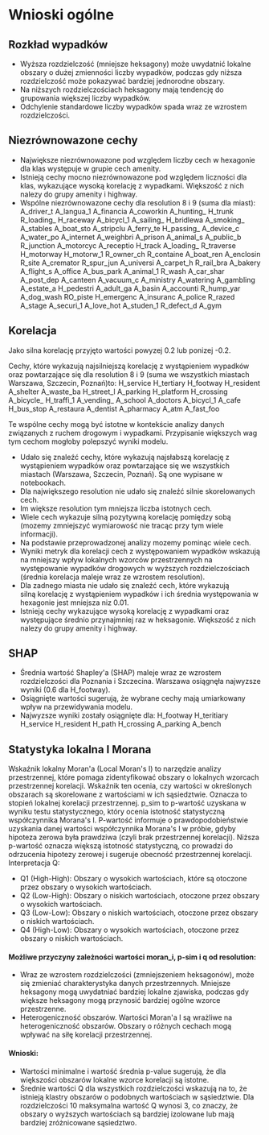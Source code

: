 # Wnioski ogólne 

## Rozkład wypadków
- Wyższa rozdzielczość (mniejsze heksagony) może uwydatnić lokalne obszary o dużej zmienności liczby wypadków, podczas gdy niższa rozdzielczość może pokazywać bardziej jednorodne obszary.
- Na niższych rozdzielczościach heksagony mają tendencję do grupowania większej liczby wypadków.
- Odchylenie standardowe liczby wypadków spada wraz ze wzrostem rozdzielczości. 

## Niezrównowazone cechy
- Największe niezrównowazone pod względem liczby cech w hexagonie dla klas występuje w grupie cech amenity.
- Istnieją cechy mocno niezrównowazone pod względem liczności dla klas, wykazujące wysoką korelację z wypadkami. Większość z nich nalezy do grupy amenity i highway.
- Wspólne niezrównowazone cechy dla resolution 8 i 9 (suma dla miast):
A_driver_t
A_langua_1
A_financia
A_coworkin
A_hunting_
H_trunk
R_loading_
H_raceway
A_bicycl_1
A_sailing_
H_bridlewa
A_smoking_
A_stables
A_boat_sto
A_stripclu
A_ferry_te
H_passing_
A_device_c
A_water_po
A_internet
A_weighbri
A_prison
A_animal_s
A_public_b
R_junction
A_motorcyc
A_receptio
H_track
A_loading_
R_traverse
H_motorway
H_motorw_1
R_owner_ch
R_containe
A_boat_ren
A_enclosin
R_site
A_cremator
R_spur_jun
A_universi
A_carpet_h
R_rail_bra
A_bakery
A_flight_s
A_office
A_bus_park
A_animal_1
R_wash
A_car_shar
A_post_dep
A_canteen
A_vacuum_c
A_ministry
A_watering
A_gambling
A_estate_a
H_pedestri
A_adult_ga
A_basin
A_accounti
R_hump_yar
A_dog_wash
RO_piste
H_emergenc
A_insuranc
A_police
R_razed
A_stage
A_securi_1
A_love_hot
A_studen_1
R_defect_d
A_gym

## Korelacja
Jako silna korelację przyjęto wartości powyzej 0.2 lub ponizej -0.2.

Cechy, które wykazują najsilniejszą korelację z wystąpieniem wypadków oraz powtarzające się dla resolution 8 i 9 (suma we wszystkich miastach Warszawa, Szczecin, Poznań)to:
H_service
H_tertiary
H_footway
H_resident
A_shelter
A_waste_ba
H_street_l
A_parking
H_platform
H_crossing
A_bicycle_
H_traffi_1
A_vending_
A_school
A_doctors
A_bicycl_1
A_cafe
H_bus_stop
A_restaura
A_dentist
A_pharmacy
A_atm
A_fast_foo


Te wspólne cechy mogą być istotne w kontekście analizy danych związanych z ruchem drogowym i wypadkami. Przypisanie większych wag tym cechom mogłoby polepszyć wyniki modelu.


- Udało się znaleźć cechy, które wykazują najsłabszą korelację z wystąpieniem wypadków oraz powtarzające się we wszystkich miastach (Warszawa, Szczecin, Poznań). Są one wypisane w notebookach.
- Dla największego resolution nie udało się znaleźć silnie skorelowanych cech.
- Im większe resolution tym mniejsza liczba istotnych cech.
- Wiele cech wykazuje silną pozytywną korelację pomiędzy sobą (mozemy zmniejszyć wymiarowość nie tracąc przy tym wiele informacji).
- Na podstawie przeprowadzonej analizy mozemy pominąc wiele cech. 
- Wyniki metryk dla korelacji cech z występowaniem wypadków wskazują na mniejszy wpływ lokalnych wzorców przestrzennych na występowanie wypadków drogowych w wyższych rozdzielczościach (średnia korelacja maleje wraz ze wzrostem resolution). 
- Dla zadnego miasta nie udało się znaleźć cech, które wykazują silną korelację z wystąpieniem wypadków i ich średnia występowania w hexagonie jest mniejsza niz 0.01.
- Istnieją cechy wykazujące wysoką korelację z wypadkami oraz występujące średnio przynajmniej raz w heksagonie. Większość z nich nalezy do grupy amenity i highway. 

## SHAP
- Średnia wartość Shapley'a (SHAP) maleje wraz ze wzrostem rozdzielczości dla Poznania i Szczecina. Warszawa osiągnęła najwyzsze wyniki (0.6 dla H_footway).
- Osiągnięte wartości sugerują, że wybrane cechy mają umiarkowany wpływ na przewidywania modelu. 
- Najwyzsze wyniki zostały osiągnięte dla:
H_footway
H_teritiary
H_service
H_resident
H_path
H_crossing
A_parking
A_bench
 

## Statystyka lokalna I Morana
Wskaźnik lokalny Moran'a (Local Moran's I) to narzędzie analizy przestrzennej, które pomaga zidentyfikować obszary o lokalnych wzorcach przestrzennej korelacji. Wskaźnik ten ocenia, czy wartości w określonych obszarach są skorelowane z wartościami w ich sąsiedztwie. Oznacza to stopień lokalnej korelacji przestrzennej.
p_sim to p-wartość uzyskana w wyniku testu statystycznego, który ocenia istotność statystyczną współczynnika Morana's I. P-wartość informuje o prawdopodobieństwie uzyskania danej wartości współczynnika Morana's I w próbie, gdyby hipoteza zerowa była prawdziwa (czyli brak przestrzennej korelacji). Niższa p-wartość oznacza większą istotność statystyczną, co prowadzi do odrzucenia hipotezy zerowej i sugeruje obecność przestrzennej korelacji.
Interpretacja Q:
- Q1 (High-High): Obszary o wysokich wartościach, które są otoczone przez obszary o wysokich wartościach.
- Q2 (Low-High): Obszary o niskich wartościach, otoczone przez obszary o wysokich wartościach.
- Q3 (Low-Low): Obszary o niskich wartościach, otoczone przez obszary o niskich wartościach. 
- Q4 (High-Low): Obszary o wysokich wartościach, otoczone przez obszary o niskich wartościach. 

#### Możliwe przyczyny zależności wartości moran_i, p-sim i q od resolution:
- Wraz ze wzrostem rozdzielczości (zmniejszeniem heksagonów), może się zmieniać charakterystyka danych przestrzennych. Mniejsze heksagony mogą uwydatniać bardziej lokalne zjawiska, podczas gdy większe heksagony mogą przynosić bardziej ogólne wzorce przestrzenne.
- Heterogeniczność obszarów. Wartości Moran'a I są wrażliwe na heterogeniczność obszarów. Obszary o różnych cechach mogą wpływać na siłę korelacji przestrzennej.

#### Wnioski:
- Wartości minimalne i wartość średnia p-value sugerują, że dla większości obszarów lokalne wzorce korelacji są istotne.
- Średnie wartości Q dla wszystkich rozdzielczości wskazują na to, że istnieją klastry obszarów o podobnych wartościach w sąsiedztwie. Dla rozdzielczości 10 maksymalna wartość Q wynosi 3, co znaczy, że obszary o wyższych wartościach są bardziej izolowane lub mają bardziej zróżnicowane sąsiedztwo.
